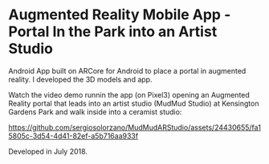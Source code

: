 # Augmented Reality Mobile App - Portal In the Park into an Artist Studio

Android App built on ARCore for Android to place a portal in augmented reality. I developed the 3D models and app.

Watch the video demo runnin the app (on Pixel3) opening an Augmented Reality portal that leads into an artist studio (MudMud Studio) at Kensington Gardens Park and walk inside into a ceramist studio:

https://github.com/sergiosolorzano/MudMudARStudio/assets/24430655/fa15805c-3d54-4d41-82ef-a5b716aa933f

Developed in July 2018.
